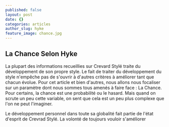 ```yaml
---
published: false
layout: post
date: {}
categories: articles
author_slug: hyke
feature_image: chance.jpg
---
```

## La Chance Selon Hyke

La plupart des informations recueillies sur Crevard Stylé traite du développement de son propre style. Le fait de traiter du développement du style n'empêche pas de s'ouvrir à d'autres critères à améliorer tant que chacun évolue. Pour cet article et bien d'autres, nous allons nous focaliser sur un paramètre dont nous sommes tous amenés à faire face : La Chance.  
Pour certains, la chance est une probabilité ou le hasard. Mais quand on scrute un peu cette variable, on sent que cela est un peu plus complexe que l'on ne peut l'imaginer.

Le développement personnel dans toute sa globalité fait partie de l'état d'esprit de Crevrad Stylé. La volonté de toujours vouloir s'améliorer
